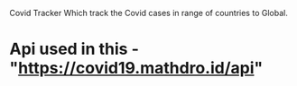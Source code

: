 Covid Tracker Which track the Covid cases in range of countries to Global. 

# Api used in this - "https://covid19.mathdro.id/api"
